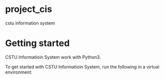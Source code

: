 # project_cis
cstu information system
# Getting started
CSTU Informatioin System work with Python3.
  
To get started with CSTU Informatioin System, run the following in a virtual environment:


``` bash

```
